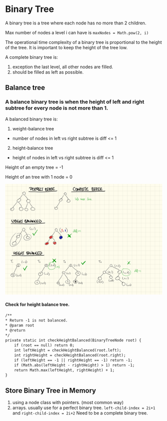 # Binary Tree

A binary tree is a tree where each node has no more than 2 children.

Max number of nodes a level i can have is `maxNodes = Math.pow(2, i)`

The operational time complexity of a binary tree is proportional to the height of the tree. It is important to keep the height of the tree low.


A complete binary tree is:
1. exception the last level, all other nodes are filled.
2. should be filled as left as possible.

## Balance tree
### A balance binary tree is when the height of left and right subtree for every node is not more than 1.

A balanced binary tree is:
1. weight-balance tree
  * number of nodes in left vs right subtree is diff <= 1
2. height-balance tree
  * height of nodes in left vs right subtree is diff <= 1

Height of an empty tree = -1

Height of an tree with 1 node = 0

![](resources/binary-tree.png?raw=true)


#### Check for height balance tree.
```
/**
* Return -1 is not balanced.
* @param root
* @return
*/
private static int checkHeightBalanced(BinaryTreeNode root) {
    if (root == null) return 0;
    int leftHeight = checkHeightBalanced(root.left);
    int rightHeight = checkHeightBalanced(root.right);
    if (leftHeight == -1 || rightHeight == -1) return -1;
    if (Math.abs(leftHeight - rightHeight) > 1) return -1;
    return Math.max(leftHeight, rightHeight) + 1;
}
```


 ## Store Binary Tree in Memory
 1. using a node class with pointers. (most common way)
 2. arrays. usually use for a perfect binary tree. `left-child-index = 2i+1` and `right-child-index = 2i+2` Need to be a complete binary tree.

